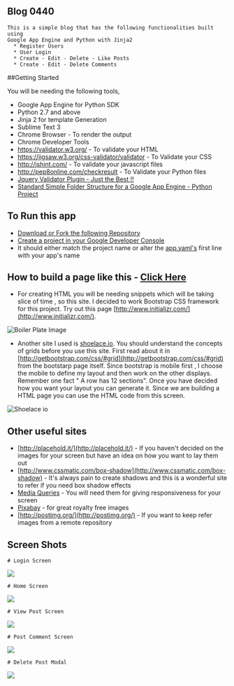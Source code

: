 
## Blog 0440

    This is a simple blog that has the following functionalities built using 
    Google App Engine and Python with Jinja2
      * Register Users
      * User Login
      * Create - Edit - Delete - Like Posts
      * Create - Edit - Delete Comments
      

##Getting Started

  You will be needing the following tools,
  
  * Google App Engine for Python SDK
  * Python 2.7 and above
  * Jinja 2 for template Generation
  * Sublime Text 3
  * Chrome Browser - To render the output
  * Chrome Developer Tools
  * https://validator.w3.org/ - To validate your HTML
  * https://jigsaw.w3.org/css-validator/validator - To Validate your CSS
  * http://jshint.com/ - To validate your javascript files
  * http://pep8online.com/checkresult - To Validate your Python files
  * [Jquery Validator Plugin - Just the Best !!](https://jqueryvalidation.org/)
  * [Standard Simple Folder Structure for a Google App Engine - Python Project ](https://github.com/droot/gae-boilerplate)

## To Run this app

  * [Download or Fork the following Repository](https://github.com/VinodhThiagarajan1309/blogvint/)
  * [Create a project in your Google Developer Console](https://console.developers.google.com)
  * It should either match the project name or alter the [app.yaml's](https://raw.githubusercontent.com/VinodhThiagarajan1309/blogvint/master/app.yaml) first line with your app's name
 
## How to build a page like this - [Click Here](http://blogvint.appspot.com/)

  * For creating HTML you will be needing snippets which will be taking slice of time , so this site. I decided to work
  Bootstrap CSS framework for this project. Try out this page [http://www.initializr.com/](http://www.initializr.com/).
  
  ![Boiler Plate Image](http://s20.postimg.org/c1xtbqw3x/Boiler_Plate.jpg)
  
  * Another site I used is [shoelace.io](shoelace.io). You should understand the concepts of grids before you use this site. 
  First read about it in [http://getbootstrap.com/css/#grid](http://getbootstrap.com/css/#grid) from the bootstarp page itself. Since bootstrap is mobile
  first , I choose the mobile to define my layout and then work on the other displays. Remember one fact " A row has 12 sections".
  Once you have decided how you want your layout you can generate it. Since we are building a HTML page you can use the HTML code from this screen.
  
  ![Shoelace io](http://s20.postimg.org/jj70qyln1/shoelace.png)
  
## Other useful sites

  * [http://placehold.it/](http://placehold.it/) - If you haven't decided on the images for your screen but have an idea on how you want to lay them out
  * [http://www.cssmatic.com/box-shadow](http://www.cssmatic.com/box-shadow) - It's always pain to create shadows and this is a wonderful site to refer if you need box shadow effects
  * [Media Queries](https://developer.mozilla.org/en-US/docs/Web/CSS/Media_Queries/Using_media_queries) - You will need them for giving responsiveness for your screen
  * [Pixabay](www.pixabay.com) - for great royalty free images
  * [http://postimg.org/](http://postimg.org/) - If you want to keep refer images from a remote repository


## Screen Shots

    # Login Screen
  
  ![](https://s20.postimg.org/qrjkizw99/login_screen.jpg)
  
    # Home Screen
  
  ![](https://s20.postimg.org/b3idc7gnh/blog_home_screen.jpg)
  
    # View Post Screen
  
  ![](https://s20.postimg.org/fui8u89hp/view_post_screen.jpg)
  
    # Post Comment Screen
  
  ![](https://s20.postimg.org/ee6qc36kt/post_comment_screen.jpg)
  
    # Delete Post Modal
  
  ![](https://s20.postimg.org/664sr3eod/delete_post_screen.jpg)
  
